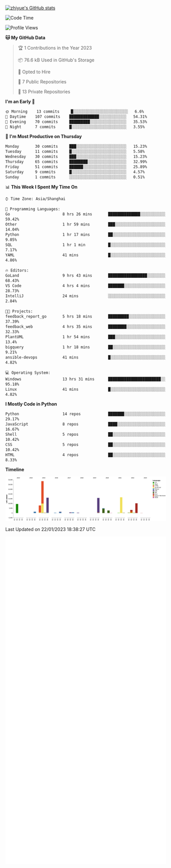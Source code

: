 
[![zhiyue's GitHub stats](https://github-readme-stats.vercel.app/api?username=zhiyue)](https://github.com/anuraghazra/github-readme-stats&&show_icons=true)

<!--START_SECTION:waka-->
![Code Time](http://img.shields.io/badge/Code%20Time-845%20hrs%2014%20mins-blue)

![Profile Views](http://img.shields.io/badge/Profile%20Views-1-blue)

**🐱 My GitHub Data** 

> 🏆 1 Contributions in the Year 2023
 > 
> 📦 76.6 kB Used in GitHub's Storage 
 > 
> 💼 Opted to Hire
 > 
> 📜 7 Public Repositories 
 > 
> 🔑 13 Private Repositories  
 > 
**I'm an Early 🐤** 

```text
🌞 Morning    13 commits     █░░░░░░░░░░░░░░░░░░░░░░░░   6.6% 
🌆 Daytime    107 commits    █████████████░░░░░░░░░░░░   54.31% 
🌃 Evening    70 commits     █████████░░░░░░░░░░░░░░░░   35.53% 
🌙 Night      7 commits      █░░░░░░░░░░░░░░░░░░░░░░░░   3.55%

```
📅 **I'm Most Productive on Thursday** 

```text
Monday       30 commits     ███░░░░░░░░░░░░░░░░░░░░░░   15.23% 
Tuesday      11 commits     █░░░░░░░░░░░░░░░░░░░░░░░░   5.58% 
Wednesday    30 commits     ███░░░░░░░░░░░░░░░░░░░░░░   15.23% 
Thursday     65 commits     ████████░░░░░░░░░░░░░░░░░   32.99% 
Friday       51 commits     ██████░░░░░░░░░░░░░░░░░░░   25.89% 
Saturday     9 commits      █░░░░░░░░░░░░░░░░░░░░░░░░   4.57% 
Sunday       1 commits      ░░░░░░░░░░░░░░░░░░░░░░░░░   0.51%

```


📊 **This Week I Spent My Time On** 

```text
⌚︎ Time Zone: Asia/Shanghai

💬 Programming Languages: 
Go                       8 hrs 26 mins       ██████████████░░░░░░░░░░░   59.42% 
Other                    1 hr 59 mins        ███░░░░░░░░░░░░░░░░░░░░░░   14.04% 
Python                   1 hr 17 mins        ██░░░░░░░░░░░░░░░░░░░░░░░   9.05% 
SQL                      1 hr 1 min          █░░░░░░░░░░░░░░░░░░░░░░░░   7.17% 
YAML                     41 mins             █░░░░░░░░░░░░░░░░░░░░░░░░   4.86%

🔥 Editors: 
GoLand                   9 hrs 43 mins       █████████████████░░░░░░░░   68.43% 
VS Code                  4 hrs 4 mins        ███████░░░░░░░░░░░░░░░░░░   28.73% 
IntelliJ                 24 mins             ░░░░░░░░░░░░░░░░░░░░░░░░░   2.84%

🐱‍💻 Projects: 
feedback_report_go       5 hrs 18 mins       █████████░░░░░░░░░░░░░░░░   37.39% 
feedback_web             4 hrs 35 mins       ████████░░░░░░░░░░░░░░░░░   32.33% 
PlantUML                 1 hr 54 mins        ███░░░░░░░░░░░░░░░░░░░░░░   13.4% 
bigquery                 1 hr 18 mins        ██░░░░░░░░░░░░░░░░░░░░░░░   9.21% 
ansible-devops           41 mins             █░░░░░░░░░░░░░░░░░░░░░░░░   4.82%

💻 Operating System: 
Windows                  13 hrs 31 mins      ███████████████████████░░   95.18% 
Linux                    41 mins             █░░░░░░░░░░░░░░░░░░░░░░░░   4.82%

```

**I Mostly Code in Python** 

```text
Python                   14 repos            ███████░░░░░░░░░░░░░░░░░░   29.17% 
JavaScript               8 repos             ████░░░░░░░░░░░░░░░░░░░░░   16.67% 
Shell                    5 repos             ██░░░░░░░░░░░░░░░░░░░░░░░   10.42% 
CSS                      5 repos             ██░░░░░░░░░░░░░░░░░░░░░░░   10.42% 
HTML                     4 repos             ██░░░░░░░░░░░░░░░░░░░░░░░   8.33%

```


**Timeline**

![Chart not found](https://raw.githubusercontent.com/zhiyue/zhiyue/main/charts/bar_graph.png) 


 Last Updated on 22/01/2023 18:38:27 UTC
<!--END_SECTION:waka-->

<!-- [![Top Langs](https://github-readme-stats.vercel.app/api/top-langs/?username=zhiyue)](https://github.com/anuraghazra/github-readme-stats) -->

![](./github-metrics.svg)

